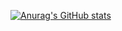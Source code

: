 [![Anurag's GitHub stats](https://github-readme-stats.vercel.app/api?username=TWMATH)](https://github.com/anuraghazra/github-readme-stats)
